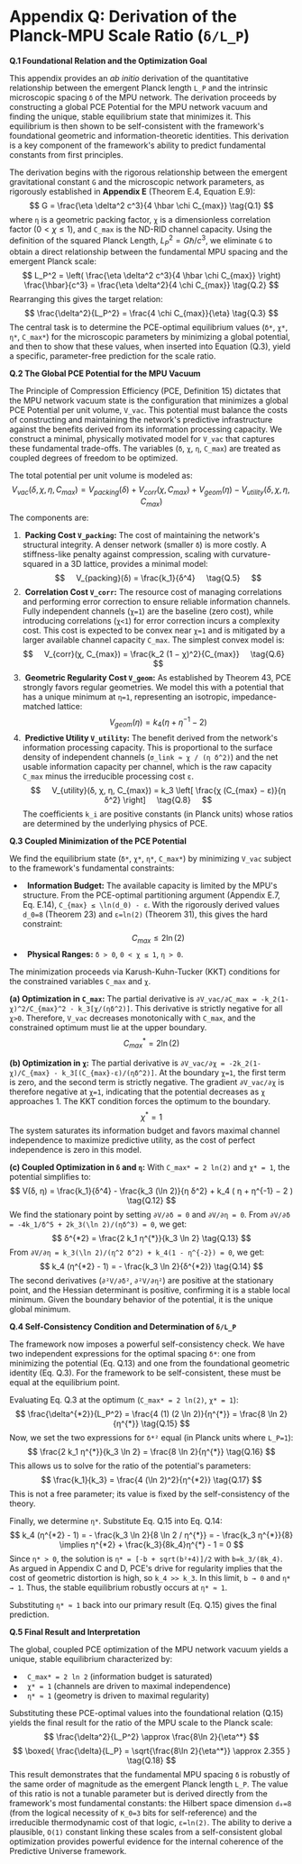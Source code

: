 # Appendix Q: Derivation of the Planck-MPU Scale Ratio (`δ/L_P`)

**Q.1 Foundational Relation and the Optimization Goal**

This appendix provides an *ab initio* derivation of the quantitative relationship between the emergent Planck length `L_P` and the intrinsic microscopic spacing `δ` of the MPU network. The derivation proceeds by constructing a global PCE Potential for the MPU network vacuum and finding the unique, stable equilibrium state that minimizes it. This equilibrium is then shown to be self-consistent with the framework's foundational geometric and information-theoretic identities. This derivation is a key component of the framework's ability to predict fundamental constants from first principles.

The derivation begins with the rigorous relationship between the emergent gravitational constant `G` and the microscopic network parameters, as rigorously established in **Appendix E** (Theorem E.4, Equation E.9):
$$
G = \frac{\eta \delta^2 c^3}{4 \hbar \chi C_{max}}
\tag{Q.1}
$$
where `η` is a geometric packing factor, `χ` is a dimensionless correlation factor ($0 < \chi \le 1$), and `C_max` is the ND-RID channel capacity. Using the definition of the squared Planck Length, $L_P^2 = G\hbar/c^3$, we eliminate `G` to obtain a direct relationship between the fundamental MPU spacing and the emergent Planck scale:
$$
L_P^2 = \left( \frac{\eta \delta^2 c^3}{4 \hbar \chi C_{max}} \right) \frac{\hbar}{c^3} = \frac{\eta \delta^2}{4 \chi C_{max}}
\tag{Q.2}
$$
Rearranging this gives the target relation:
$$
\frac{\delta^2}{L_P^2} = \frac{4 \chi C_{max}}{\eta}
\tag{Q.3}
$$
The central task is to determine the PCE-optimal equilibrium values (`δ*`, `χ*`, `η*`, `C_max*`) for the microscopic parameters by minimizing a global potential, and then to show that these values, when inserted into Equation (Q.3), yield a specific, parameter-free prediction for the scale ratio.

**Q.2 The Global PCE Potential for the MPU Vacuum**

The Principle of Compression Efficiency (PCE, Definition 15) dictates that the MPU network vacuum state is the configuration that minimizes a global PCE Potential per unit volume, `V_vac`. This potential must balance the costs of constructing and maintaining the network's predictive infrastructure against the benefits derived from its information processing capacity. We construct a minimal, physically motivated model for `V_vac` that captures these fundamental trade-offs. The variables (`δ`, `χ`, `η`, `C_max`) are treated as coupled degrees of freedom to be optimized.

The total potential per unit volume is modeled as:
$$
V_{vac}(δ, χ, η, C_{max}) = V_{packing}(δ) + V_{corr}(χ, C_{max}) + V_{geom}(η) - V_{utility}(δ, χ, η, C_{max})
\tag{Q.4}
$$
The components are:

1.  **Packing Cost `V_packing`:** The cost of maintaining the network's structural integrity. A denser network (smaller `δ`) is more costly. A stiffness-like penalty against compression, scaling with curvature-squared in a 3D lattice, provides a minimal model:
$$
    V_{packing}(δ) = \frac{k_1}{δ^4}
    \tag{Q.5}
    $$
2.  **Correlation Cost `V_corr`:** The resource cost of managing correlations and performing error correction to ensure reliable information channels. Fully independent channels (`χ=1`) are the baseline (zero cost), while introducing correlations (`χ<1`) for error correction incurs a complexity cost. This cost is expected to be convex near `χ=1` and is mitigated by a larger available channel capacity `C_max`. The simplest convex model is:
$$
    V_{corr}(χ, C_{max}) = \frac{k_2 (1 − χ)^2}{C_{max}}
    \tag{Q.6}
    $$
3.  **Geometric Regularity Cost `V_geom`:** As established by Theorem 43, PCE strongly favors regular geometries. We model this with a potential that has a unique minimum at `η=1`, representing an isotropic, impedance-matched lattice:
$$
    V_{geom}(η) = k_4 ( η + η^{-1} − 2 )
    \tag{Q.7}
    $$
4.  **Predictive Utility `V_utility`:** The benefit derived from the network's information processing capacity. This is proportional to the surface density of independent channels (`σ_link ≈ χ / (η δ^2)`) and the net usable information capacity per channel, which is the raw capacity `C_max` minus the irreducible processing cost `ε`.
$$
    V_{utility}(δ, χ, η, C_{max}) = k_3 \left[ \frac{χ (C_{max} − ε)}{η δ^2} \right]
    \tag{Q.8}
    $$
The coefficients `k_i` are positive constants (in Planck units) whose ratios are determined by the underlying physics of PCE.

**Q.3 Coupled Minimization of the PCE Potential**

We find the equilibrium state (`δ*`, `χ*`, `η*`, `C_max*`) by minimizing `V_vac` subject to the framework's fundamental constraints:
*   **Information Budget:** The available capacity is limited by the MPU's structure. From the PCE-optimal partitioning argument (Appendix E.7, Eq. E.14), `C_{max} ≤ \ln(d_0) - ε`. With the rigorously derived values `d_0=8` (Theorem 23) and `ε=ln(2)` (Theorem 31), this gives the hard constraint:
$$
    C_{max} ≤ 2 \ln(2)
    \tag{Q.9}
    $$
*   **Physical Ranges:** `δ > 0`, `0 < χ ≤ 1`, `η > 0`.

The minimization proceeds via Karush-Kuhn-Tucker (KKT) conditions for the constrained variables `C_max` and `χ`.

**(a) Optimization in `C_max`:**
The partial derivative is `∂V_vac/∂C_max = -k_2(1-χ)^2/C_{max}^2 - k_3[χ/(ηδ^2)]`. This derivative is strictly negative for all `χ>0`. Therefore, `V_vac` decreases monotonically with `C_max`, and the constrained optimum must lie at the upper boundary.
$$
C_{max}^{*} = 2 \ln(2)
\tag{Q.10}
$$

**(b) Optimization in `χ`:**
The partial derivative is `∂V_vac/∂χ = -2k_2(1-χ)/C_{max} - k_3[(C_{max}-ε)/(ηδ^2)]`. At the boundary `χ=1`, the first term is zero, and the second term is strictly negative. The gradient `∂V_vac/∂χ` is therefore negative at `χ=1`, indicating that the potential decreases as `χ` approaches 1. The KKT condition forces the optimum to the boundary.
$$
χ^{*} = 1
\tag{Q.11}
$$
The system saturates its information budget and favors maximal channel independence to maximize predictive utility, as the cost of perfect independence is zero in this model.

**(c) Coupled Optimization in `δ` and `η`:**
With `C_max* = 2 ln(2)` and `χ* = 1`, the potential simplifies to:
$$
V(δ, η) = \frac{k_1}{δ^4} - \frac{k_3 (\ln 2)}{η δ^2} + k_4 ( η + η^{-1} − 2 )
\tag{Q.12}
$$
We find the stationary point by setting `∂V/∂δ = 0` and `∂V/∂η = 0`.
From `∂V/∂δ = -4k_1/δ^5 + 2k_3(\ln 2)/(ηδ^3) = 0`, we get:
$$
δ^{*2} = \frac{2 k_1 η^{*}}{k_3 \ln 2}
\tag{Q.13}
$$
From `∂V/∂η = k_3(\ln 2)/(η^2 δ^2) + k_4(1 - η^{-2}) = 0`, we get:
$$
k_4 (η^{*2} - 1) = - \frac{k_3 \ln 2}{δ^{*2}}
\tag{Q.14}
$$
The second derivatives (`∂²V/∂δ²`, `∂²V/∂η²`) are positive at the stationary point, and the Hessian determinant is positive, confirming it is a stable local minimum. Given the boundary behavior of the potential, it is the unique global minimum.

**Q.4 Self-Consistency Condition and Determination of `δ/L_P`**

The framework now imposes a powerful self-consistency check. We have two independent expressions for the optimal spacing `δ*`: one from minimizing the potential (Eq. Q.13) and one from the foundational geometric identity (Eq. Q.3). For the framework to be self-consistent, these must be equal at the equilibrium point.

Evaluating Eq. Q.3 at the optimum (`C_max* = 2 ln(2)`, `χ* = 1`):
$$
\frac{\delta^{*2}}{L_P^2} = \frac{4 (1) (2 \ln 2)}{η^{*}} = \frac{8 \ln 2}{η^{*}}
\tag{Q.15}
$$
Now, we set the two expressions for `δ*²` equal (in Planck units where `L_P=1`):
$$
\frac{2 k_1 η^{*}}{k_3 \ln 2} = \frac{8 \ln 2}{η^{*}}
\tag{Q.16}
$$
This allows us to solve for the ratio of the potential's parameters:
$$
\frac{k_1}{k_3} = \frac{4 (\ln 2)^2}{η^{*2}}
\tag{Q.17}
$$
This is not a free parameter; its value is fixed by the self-consistency of the theory.

Finally, we determine `η*`. Substitute Eq. Q.15 into Eq. Q.14:
$$
k_4 (η^{*2} - 1) = - \frac{k_3 \ln 2}{8 \ln 2 / η^{*}} = - \frac{k_3 η^{*}}{8} \implies η^{*2} + \frac{k_3}{8k_4}η^{*} - 1 = 0
$$
Since `η* > 0`, the solution is `η* = [-b + sqrt(b²+4)]/2` with `b=k_3/(8k_4)`. As argued in Appendix C and D, PCE's drive for regularity implies that the cost of geometric distortion is high, so `k_4 >> k_3`. In this limit, `b → 0` and `η* → 1`. Thus, the stable equilibrium robustly occurs at `η* ≈ 1`.

Substituting `η* ≈ 1` back into our primary result (Eq. Q.15) gives the final prediction.

**Q.5 Final Result and Interpretation**

The global, coupled PCE optimization of the MPU network vacuum yields a unique, stable equilibrium characterized by:
*   `C_max* = 2 ln 2` (information budget is saturated)
*   `χ* = 1` (channels are driven to maximal independence)
*   `η* ≈ 1` (geometry is driven to maximal regularity)

Substituting these PCE-optimal values into the foundational relation (Q.15) yields the final result for the ratio of the MPU scale to the Planck scale:
$$
\frac{\delta^2}{L_P^2} \approx \frac{8\ln 2}{\eta^*}
$$
$$
\boxed{
\frac{\delta}{L_P} = \sqrt{\frac{8\ln 2}{\eta^*}} \approx 2.355
}
\tag{Q.18}
$$
This result demonstrates that the fundamental MPU spacing `δ` is robustly of the same order of magnitude as the emergent Planck length `L_P`. The value of this ratio is not a tunable parameter but is derived directly from the framework's most fundamental constants: the Hilbert space dimension `d₀=8` (from the logical necessity of `K_0=3` bits for self-reference) and the irreducible thermodynamic cost of that logic, `ε=ln(2)`. The ability to derive a plausible, `O(1)` constant linking these scales from a self-consistent global optimization provides powerful evidence for the internal coherence of the Predictive Universe framework.



